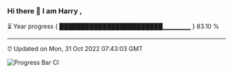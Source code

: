 ### Hi there 👋 I am Harry , 

⏳ Year progress { ████████████████████████▁▁▁▁▁▁ } 83.10 %

---

⏰ Updated on Mon, 31 Oct 2022 07:43:03 GMT

![Progress Bar CI](https://github.com/duykhang68/duykhang68/workflows/Progress%20Bar%20CI/badge.svg)
